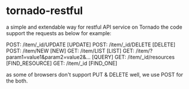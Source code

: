 # tornado-restful
a simple and extendable way for restful API service on Tornado
the code support the requests as below for example:

POST: /item/_id/UPDATE    [UPDATE]
POST: /item/_id/DELETE    [DELETE]
POST: /item/NEW           [NEW]
GET:  /item/LIST          [LIST]
GET:  /item/?param1=value1&param2=value2&...  [QUERY]
GET:  /item/_id/resources [FIND_RESOURCE]
GET:  /item/_id           [FIND_ONE]

as some of browsers don't support PUT & DELETE well, we use POST for the both.

